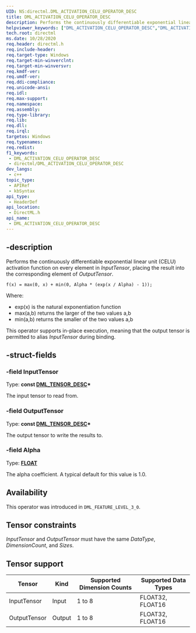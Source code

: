 ```yaml
---
UID: NS:directml.DML_ACTIVATION_CELU_OPERATOR_DESC
title: DML_ACTIVATION_CELU_OPERATOR_DESC
description: Performs the continuously differentiable exponential linear unit (CELU) activation function on every element in *InputTensor*, placing the result into the corresponding element of *OutputTensor*.
helpviewer_keywords: ["DML_ACTIVATION_CELU_OPERATOR_DESC","DML_ACTIVATION_CELU_OPERATOR_DESC structure","direct3d12.dml_activation_celu_operator_desc","directml/DML_ACTIVATION_CELU_OPERATOR_DESC"]
tech.root: directml
ms.date: 10/28/2020
req.header: directml.h
req.include-header: 
req.target-type: Windows
req.target-min-winverclnt: 
req.target-min-winversvr: 
req.kmdf-ver: 
req.umdf-ver: 
req.ddi-compliance: 
req.unicode-ansi: 
req.idl: 
req.max-support: 
req.namespace: 
req.assembly: 
req.type-library: 
req.lib: 
req.dll: 
req.irql: 
targetos: Windows
req.typenames: 
req.redist: 
f1_keywords:
 - DML_ACTIVATION_CELU_OPERATOR_DESC
 - directml/DML_ACTIVATION_CELU_OPERATOR_DESC
dev_langs:
 - c++
topic_type:
 - APIRef
 - kbSyntax
api_type:
 - HeaderDef
api_location:
 - DirectML.h
api_name:
 - DML_ACTIVATION_CELU_OPERATOR_DESC
---
```


## -description

Performs the continuously differentiable exponential linear unit (CELU) activation function on every element in *InputTensor*, placing the result into the corresponding element of *OutputTensor*.

```
f(x) = max(0, x) + min(0, Alpha * (exp(x / Alpha) - 1));
```

Where:
* exp(x) is the natural exponentiation function
* max(a,b) returns the larger of the two values a,b
* min(a,b) returns the smaller of the two values a,b

This operator supports in-place execution, meaning that the output tensor is permitted to alias *InputTensor* during binding.

## -struct-fields

### -field InputTensor

Type: **const [DML_TENSOR_DESC](/windows/win32/api/directml/ns-directml-dml_tensor_desc)\***

The input tensor to read from.

### -field OutputTensor

Type: **const [DML_TENSOR_DESC](/windows/win32/api/directml/ns-directml-dml_tensor_desc)\***

The output tensor to write the results to.

### -field Alpha

Type: <b><a href="/windows/desktop/WinProg/windows-data-types">FLOAT</a></b>

The alpha coefficient. A typical default for this value is 1.0.

## Availability
This operator was introduced in `DML_FEATURE_LEVEL_3_0`.

## Tensor constraints
*InputTensor* and *OutputTensor* must have the same *DataType*, *DimensionCount*, and *Sizes*.

## Tensor support
| Tensor | Kind | Supported Dimension Counts | Supported Data Types |
| ------ | ---- | -------------------------- | -------------------- |
| InputTensor | Input | 1 to 8 | FLOAT32, FLOAT16 |
| OutputTensor | Output | 1 to 8 | FLOAT32, FLOAT16 |
